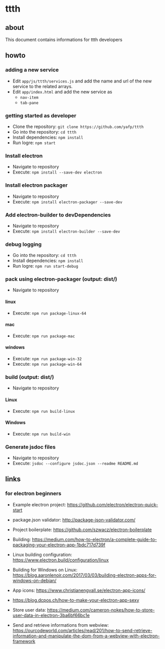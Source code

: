 # ttth
## about
This document contains informations for ttth developers

## howto
### adding a new service
* Edit ```app/js/ttth/services.js``` and add the name and url of the new service to the related arrays.
* Edit ```app/index.html``` and add the new service as
  * ```nav-item```
  * ```tab-pane```


### getting started as developer
* Clone the repository: ```git clone https://github.com/yafp/ttth```
* Go into the repository: ```cd ttth```
* Install dependencies: ```npm install```
* Run logre: ```npm start```

### Install electron
* Navigate to repository
* Execute: ```npm install --save-dev electron```

### Install electron packager
* Navigate to repository
* Execute: ```npm install electron-packager --save-dev```

### Add electron-builder to devDependencies
* Navigate to repository
* Execute: ```npm install electron-builder --save-dev```


### debug logging
* Go into the repository: ```cd ttth```
* Install dependencies: ```npm install```
* Run logre: ```npm run start-debug```



### pack using electron-packager (output: dist/)
* Navigate to repository
#### linux
* Execute: ```npm run package-linux-64```
#### mac
* Execute: ```npm run package-mac```
#### windows
* Execute: ```npm run package-win-32```
* Execute: ```npm run package-win-64```


### build (output: dist/)
* Navigate to repository
#### Linux
* Execute: ```npm run build-linux```
#### Windows
* Execute: ```npm run build-win```




### Generate jsdoc files
* Navigate to repository
* Execute: ```jsdoc --configure jsdoc.json --readme README.md```

## links
### for electron beginners
* Example electron project: https://github.com/electron/electron-quick-start
* package.json validator: http://package-json-validator.com/
* Project boilerplate: https://github.com/szwacz/electron-boilerplate
* Building: https://medium.com/how-to-electron/a-complete-guide-to-packaging-your-electron-app-1bdc717d739f
* Linux building configuration: https://www.electron.build/configuration/linux
* Building for Windows on Linux: https://blog.aaronlenoir.com/2017/03/03/building-electron-apps-for-windows-on-debian/
* App icons: https://www.christianengvall.se/electron-app-icons/
* https://blog.dcpos.ch/how-to-make-your-electron-app-sexy
* Store user data: https://medium.com/cameron-nokes/how-to-store-user-data-in-electron-3ba6bf66bc1e

* Send and retrieve informations from webview: https://ourcodeworld.com/articles/read/201/how-to-send-retrieve-information-and-manipulate-the-dom-from-a-webview-with-electron-framework
